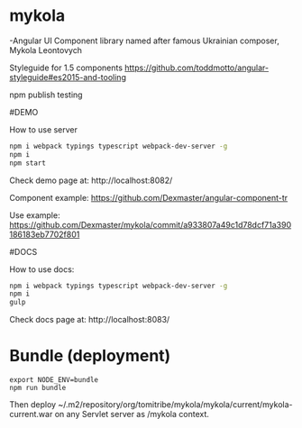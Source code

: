 # mykola
 -Angular UI Component library named after famous Ukrainian composer, Mykola Leontovych

Styleguide for 1.5 components
https://github.com/toddmotto/angular-styleguide#es2015-and-tooling

npm publish testing

#DEMO

How to use server
```sh
npm i webpack typings typescript webpack-dev-server -g
npm i
npm start
```

Check demo page at:
http://localhost:8082/

Component example:
https://github.com/Dexmaster/angular-component-tr

Use example:
https://github.com/Dexmaster/mykola/commit/a933807a49c1d78dcf71a390186183eb7702f801

#DOCS

How to use docs:
```sh
npm i webpack typings typescript webpack-dev-server -g
npm i
gulp
```

Check docs page at:
http://localhost:8083/

# Bundle (deployment)

    export NODE_ENV=bundle
    npm run bundle

Then deploy ~/.m2/repository/org/tomitribe/mykola/mykola/current/mykola-current.war on any Servlet server as /mykola context.
